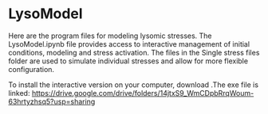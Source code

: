 # LysoModel
Here are the program files for modeling lysomic stresses. 
The LysoModel.ipynb file provides access to interactive management of initial conditions, modeling and stress activation.
The files in the Single stress files folder are used to simulate individual stresses and allow for more flexible configuration.

To install the interactive version on your computer, download .The exe file is linked:
https://drive.google.com/drive/folders/14jtxS9_WmCDpbRrqWoum-63hrtyzhsq5?usp=sharing
